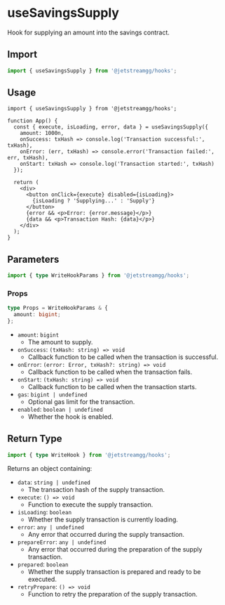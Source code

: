 # useSavingsSupply

Hook for supplying an amount into the savings contract.

## Import

```ts
import { useSavingsSupply } from '@jetstreamgg/hooks';
```

## Usage

```tsx
import { useSavingsSupply } from '@jetstreamgg/hooks';

function App() {
  const { execute, isLoading, error, data } = useSavingsSupply({
    amount: 1000n,
    onSuccess: txHash => console.log('Transaction successful:', txHash),
    onError: (err, txHash) => console.error('Transaction failed:', err, txHash),
    onStart: txHash => console.log('Transaction started:', txHash)
  });

  return (
    <div>
      <button onClick={execute} disabled={isLoading}>
        {isLoading ? 'Supplying...' : 'Supply'}
      </button>
      {error && <p>Error: {error.message}</p>}
      {data && <p>Transaction Hash: {data}</p>}
    </div>
  );
}
```

## Parameters

```ts
import { type WriteHookParams } from '@jetstreamgg/hooks';
```

### Props

```ts
type Props = WriteHookParams & {
  amount: bigint;
};
```

- `amount`: `bigint`
  - The amount to supply.
- `onSuccess`: `(txHash: string) => void`
  - Callback function to be called when the transaction is successful.
- `onError`: `(error: Error, txHash?: string) => void`
  - Callback function to be called when the transaction fails.
- `onStart`: `(txHash: string) => void`
  - Callback function to be called when the transaction starts.
- `gas`: `bigint | undefined`
  - Optional gas limit for the transaction.
- `enabled`: `boolean | undefined`
  - Whether the hook is enabled.

## Return Type

```ts
import { type WriteHook } from '@jetstreamgg/hooks';
```

Returns an object containing:

- `data`: `string | undefined`
  - The transaction hash of the supply transaction.
- `execute`: `() => void`
  - Function to execute the supply transaction.
- `isLoading`: `boolean`
  - Whether the supply transaction is currently loading.
- `error`: `any | undefined`
  - Any error that occurred during the supply transaction.
- `prepareError`: `any | undefined`
  - Any error that occurred during the preparation of the supply transaction.
- `prepared`: `boolean`
  - Whether the supply transaction is prepared and ready to be executed.
- `retryPrepare`: `() => void`
  - Function to retry the preparation of the supply transaction.

